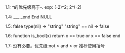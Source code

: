 1.1:
    ^的优先级高于-.
    exp: (-2)^2; 2^(-2)

1.4:
    ___ _end End NULL

1.5:
    false
    type(nil) -> "string"
    "string" == nil -> false

1.6:
    function is_bool(x)
        return x == true or x == false
    end

1.7:
    没有必要。优先级:not > and > or
    推荐使用括号